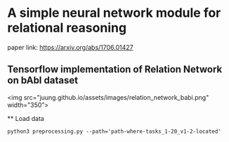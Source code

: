 # A simple neural network module for relational reasoning

paper link: https://arxiv.org/abs/1706.01427

## Tensorflow implementation of Relation Network on bAbI dataset

<img src="juung.github.io/assets/images/relation_network_babi.png" width="350”>

** Load data
```
python3 preprocessing.py --path='path-where-tasks_1-20_v1-2-located'
